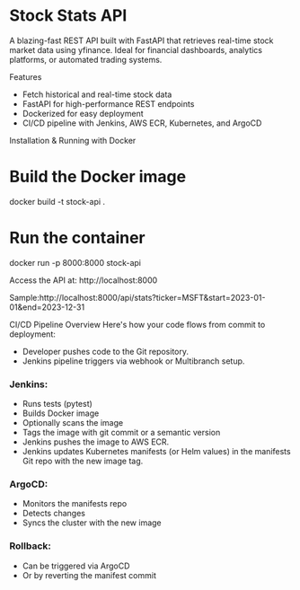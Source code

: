 # Stock Stats API

A blazing-fast REST API built with FastAPI that retrieves real-time stock market data using yfinance. Ideal for financial dashboards, analytics platforms, or automated trading systems.

Features

- Fetch historical and real-time stock data
- FastAPI for high-performance REST endpoints
- Dockerized for easy deployment
- CI/CD pipeline with Jenkins, AWS ECR, Kubernetes, and ArgoCD

Installation & Running with Docker

# Build the Docker image

docker build -t stock-api .

# Run the container

docker run -p 8000:8000 stock-api

Access the API at: http://localhost:8000

Sample:http://localhost:8000/api/stats?ticker=MSFT&start=2023-01-01&end=2023-12-31

CI/CD Pipeline Overview
Here's how your code flows from commit to deployment:

- Developer pushes code to the Git repository.
- Jenkins pipeline triggers via webhook or Multibranch setup.

### Jenkins:

- Runs tests (pytest)
- Builds Docker image
- Optionally scans the image
- Tags the image with git commit or a semantic version
- Jenkins pushes the image to AWS ECR.
- Jenkins updates Kubernetes manifests (or Helm values) in the manifests Git repo with the new image tag.

### ArgoCD:

- Monitors the manifests repo
- Detects changes
- Syncs the cluster with the new image

### Rollback:

- Can be triggered via ArgoCD
- Or by reverting the manifest commit
